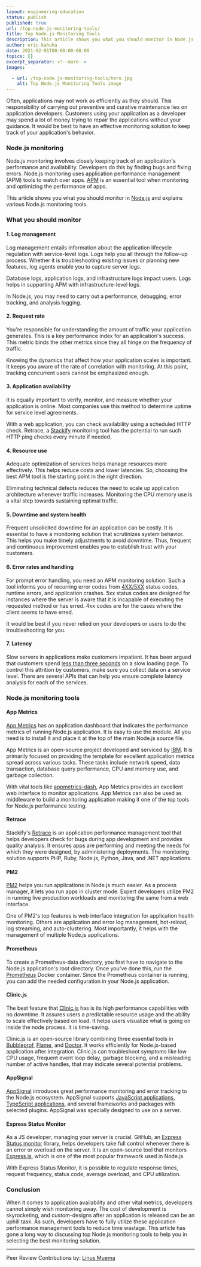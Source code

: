 ```yaml
---
layout: engineering-education
status: publish
published: true
url: /top-node.js-monitoring-tools/
title: Top Node.js Monitoring Tools
description: This article shows you what you should monitor in Node.js and explains various Node.js monitoring tools. When it comes to application availability and other vital metrics.
author: eric-kahuha
date: 2021-02-01T00:00:00-08:00
topics: []
excerpt_separator: <!--more-->
images:

  - url: /top-node.js-monitoring-tools/hero.jpg
    alt: Top Node.js Monitoring Tools image
---
```

Often, applications may not work as efficiently as they should. This responsibility of carrying out preventive and curative maintenance lies on application developers. Customers using your application as a developer may spend a lot of money trying to repair the applications without your guidance. It would be best to have an effective monitoring solution to keep track of your application's behavior.
<!--more-->
### Node.js monitoring
Node.js monitoring involves closely keeping track of an application's performance and availability. Developers do this by finding bugs and fixing errors. Node.js monitoring uses application performance management (APM) tools to watch over apps. [APM](https://stackify.com/what-is-apm/) is an essential tool when monitoring and optimizing the performance of apps.

This article shows you what you should monitor in [Node.js](https://nodejs.org/) and explains various Node.js monitoring tools.

### What you should monitor
#### 1. Log management
Log management entails information about the application lifecycle regulation with service-level logs. Logs help you all through the follow-up process. Whether it is troubleshooting existing issues or planning new features, log agents enable you to capture server logs.

Database logs, application logs, and infrastructure logs impact users. Logs helps in supporting APM with infrastructure-level logs.

In Node.js, you may need to carry out a performance, debugging, error tracking, and analysis logging.

#### 2. Request rate
You're responsible for understanding the amount of traffic your application generates. This is a key performance index for an application's success. This metric binds the other metrics since they all hinge on the frequency of traffic.

Knowing the dynamics that affect how your application scales is important. It keeps you aware of the rate of correlation with monitoring. At this point, tracking concurrent users cannot be emphasized enough.

#### 3. Application availability
It is equally important to verify, monitor, and measure whether your application is online. Most companies use this method to determine uptime for service level agreements.

With a web application, you can check availability using a scheduled HTTP check. Retrace, a [Stackify](https://stackify.com/) monitoring tool has the potential to run such HTTP ping checks every minute if needed.

#### 4. Resource use
Adequate optimization of services helps manage resources more effectively. This helps reduce costs and lower latencies. So, choosing the best APM tool is the starting point in the right direction.

Eliminating technical defects reduces the need to scale up application architecture whenever traffic increases. Monitoring the CPU memory use is a vital step towards sustaining optimal traffic.

#### 5. Downtime and system health
Frequent unsolicited downtime for an application can be costly.  It is essential to have a monitoring solution that scrutinizes system behavior.  This helps you make timely adjustments to avoid downtime. Thus, frequent and continuous improvement enables you to establish trust with your customers.

#### 6. Error rates and handling
For prompt error handling, you need an APM monitoring solution. Such a tool informs you of recurring error codes from [4XX/5XX](https://www.w3.org/Protocols/HTTP/HTRESP.html) status codes, runtime errors, and application crashes. 5xx status codes are designed for instances where the server is aware that it is incapable of executing the requested method or has erred. 4xx codes are for the cases where the client seems to have erred.

It would be best if you never relied on your developers or users to do the troubleshooting for you. 

#### 7. Latency
Slow servers in applications make customers impatient. It has been argued that customers spend [less than three seconds](https://www.marketingdive.com/news/google-53-of-mobile-users-abandon-sites-that-take-over-3-seconds-to-load/426070/) on a slow loading page. To control this attrition by customers, make sure you collect data on a service level. There are several APIs that can help you ensure complete latency analysis for each of the services.

### Node.js monitoring tools
#### App Metrics
[App Metrics](https://www.app-metrics.io/) has an application dashboard that indicates the performance metrics of running Node.js application. It is easy to use the module. All you need is to install it and place it at the top of the main Node.js source file.

App Metrics is an open-source project developed and serviced by [IBM](https://www.ibm.com/). It is primarily focused on providing the template for excellent application metrics spread across various tasks. These tasks include network speed, data transaction, database query performance, CPU and memory use, and garbage collection.

With vital tools like [appmetrics-dash](https://www.npmjs.com/package/appmetrics-dash), App Metrics provides an excellent web interface to monitor applications. App Metrics can also be used as middleware to build a monitoring application making it one of the top tools for Node.js performance testing.

#### Retrace
Stackify's [Retrace](https://stackify.com/retrace/) is an application performance management tool that helps developers check for bugs during app development and provides quality analysis. It ensures apps are performing and meeting the needs for which they were designed, by administering deployments. The monitoring solution supports PHP, Ruby, Node.js, Python, Java, and .NET applications.

#### PM2
[PM2](https://pm2.keymetrics.io/) helps you run applications in Node.js much easier. As a process manager, it lets you run apps in cluster mode. Expert developers utilize PM2 in running live production workloads and monitoring the same from a web interface.

One of PM2's top features is web interface integration for application health monitoring. Others are application and error log management, hot-reload, log streaming, and auto-clustering. Most importantly, it helps with the management of multiple Node.js applications.

#### Prometheus
To create a Prometheus-data directory, you first have to navigate to the Node.js application's root directory. Once you've done this, run the [Prometheus](https://prometheus.io/) Docker container. Since the Prometheus container is running, you can add the needed configuration in your Node.js application. 

#### Clinic.js
The best feature that [Clinic.js](https://clinicjs.org/) has is its high performance capabilities with no downtime. It assures users a predictable resource usage and the ability to scale effectively based on load. It helps users visualize what is going on inside the node process. It is time-saving.

Clinic.js is an open-source library combining three essential tools in [Bubbleprof](https://clinicjs.org/bubbleprof/), [Flame](https://clinicjs.org/flame/), and [Doctor](https://clinicjs.org/doctor). It works efficiently for Node.js-based application after integration. Clinic.js can troubleshoot symptoms like low CPU usage, frequent event loop delay, garbage blocking, and a misleading number of active handles, that may indicate several potential problems.

#### AppSignal
[AppSignal](https://appsignal.com/) introduces great performance monitoring and error tracking to the Node.js ecosystem. AppSignal supports [JavaScript applications](https://data-flair.training/blogs/javascript-uses/#), [TypeScript applications](https://www.typescriptlang.org/docs/handbook/typescript-tooling-in-5-minutes.html), and several frameworks and packages with selected plugins. AppSignal was specially designed to use on a server.

#### Express Status Monitor
As a JS developer, managing your server is crucial. GitHub, an [Express Status monitor](https://github.com/RafalWilinski/express-status-monitor) library, helps developers take full control whenever there is an error or overload on the server. It is an open-source tool that monitors [Express.js](https://expressjs.com/), which is one of the most popular framework used in Node.js.

With Express Status Monitor, it is possible to regulate response times, request frequency, status code, average overload, and CPU utilization.

### Conclusion
When it comes to application availability and other vital metrics, developers cannot simply wish monitoring away. The cost of development is skyrocketing, and custom-designs after an application is released can be an uphill task. As such, developers have to fully utilize these application performance management tools to reduce time wastage. This article has gone a long way to discussing top Node.js monitoring tools to help you in selecting the best monitoring solution.

---
Peer Review Contributions by: [Linus Muema](/authors/linus-muema/)
